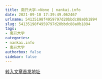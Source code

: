 ```yaml
---
title: 南开大学->None | nankai.info
date: 2021-09-10 17:39:49.062467
urlname: 54135198f4959797d20bbdc88a0b1894
slug: 54135198f4959797d20bbdc88a0b1894
tags: 
- 南开大学
categories:
- nankai.info
- 南开大学
authorbox: false
sidebar: false
---
```





[转入文章首发地址](http://news.nankai.edu.cn/ywsd/system/2021/05/25/030046229.shtml)